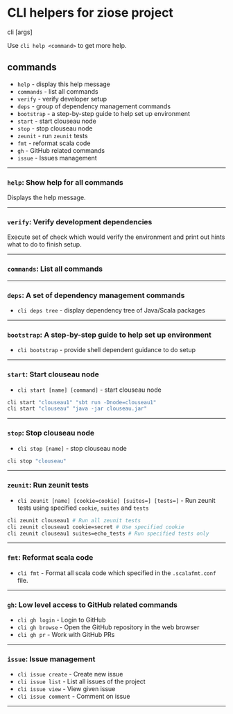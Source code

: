 # CLI helpers for ziose project

cli <command> [args]

Use `cli help <command>` to get more help.

## commands

* `help`      - display this help message
* `commands`  - list all commands
* `verify`    - verify developer setup
* `deps`      - group of dependency management commands
* `bootstrap` - a step-by-step guide to help set up environment
* `start`     - start clouseau node
* `stop`      - stop clouseau node
* `zeunit`    - run `zeunit` tests
* `fmt`       - reformat scala code
* `gh`        - GitHub related commands
* `issue`     - Issues management

---

### `help`: Show help for all commands

Displays the help message.

---

### `verify`: Verify development dependencies

Execute set of check which would verify the environment and print out hints what to do to finish setup.

---

### `commands`: List all commands

---

### `deps`: A set of dependency management commands

* `cli deps tree` - display dependency tree of Java/Scala packages

---

### `bootstrap`: A step-by-step guide to help set up environment

* `cli bootstrap` - provide shell dependent guidance to do setup

---

### `start`: Start clouseau node

* `cli start [name] [command]` - start clouseau node

```bash
cli start "clouseau1" "sbt run -Dnode=clouseau1"
cli start "clouseau" "java -jar clouseau.jar"
```

---

### `stop`: Stop clouseau node

* `cli stop [name]` - stop clouseau node

```bash
cli stop "clouseau"
```

---

### `zeunit`: Run zeunit tests

* `cli zeunit [name] [cookie=cookie] [suites=] [tests=]` - Run zeunit tests using specified `cookie`, `suites` and `tests`

```bash
cli zeunit clouseau1 # Run all zeunit tests
cli zeunit clouseau1 cookie=secret # Use specified cookie
cli zeunit clouseau1 suites=echo_tests # Run specified tests only
```

---

### `fmt`: Reformat scala code

* `cli fmt` - Format all scala code which specified in the `.scalafmt.conf` file.

---

### `gh`: Low level access to GitHub related commands

* `cli gh login`         - Login to GitHub
* `cli gh browse`        - Open the GitHub repository in the web browser
* `cli gh pr`            - Work with GitHub PRs

---

### `issue`: Issue management

* `cli issue create`  - Create new issue
* `cli issue list`    - List all issues of the project
* `cli issue view`    - View given issue
* `cli issue comment` - Comment on issue

---

